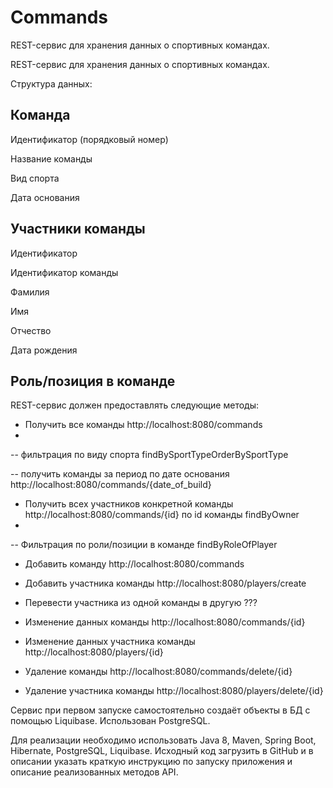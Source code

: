 # Commands
REST-сервис для хранения данных о спортивных командах.


REST-сервис для хранения данных о спортивных командах.

Структура данных:

Команда
-----------------------------------------
Идентификатор (порядковый номер)

Название команды

Вид спорта

Дата основания

Участники команды
-----------------------------------------
Идентификатор

Идентификатор команды

Фамилия

Имя

Отчество

Дата рождения

Роль/позиция в команде
----------------------------------------

REST-сервис должен предоставлять следующие методы:

- Получить все команды                          http://localhost:8080/commands
- 
-- фильтрация по виду спорта                    findBySportTypeOrderBySportType

-- получить команды за период по дате основания http://localhost:8080/commands/{date_of_build}


- Получить всех участников конкретной команды  http://localhost:8080/commands/{id} по id команды
                                               findByOwner
- 
-- Фильтрация по роли/позиции в команде        findByRoleOfPlayer       
- Добавить команду                             http://localhost:8080/commands
- Добавить участника команды                   http://localhost:8080/players/create
- Перевести участника из одной команды в другую ???

- Изменение данных команды             http://localhost:8080/commands/{id}
- Изменение данных участника команды   http://localhost:8080/players/{id}
- Удаление команды                     http://localhost:8080/commands/delete/{id}
- Удаление участника команды           http://localhost:8080/players/delete/{id}

Сервис при первом запуске самостоятельно создаёт объекты в БД с помощью Liquibase.
Использован PostgreSQL.

Для реализации необходимо использовать Java 8, Maven, Spring Boot, Hibernate, PostgreSQL,
Liquibase.
Исходный код загрузить в GitHub и в описании указать краткую инструкцию по запуску
приложения и описание реализованных методов API.
